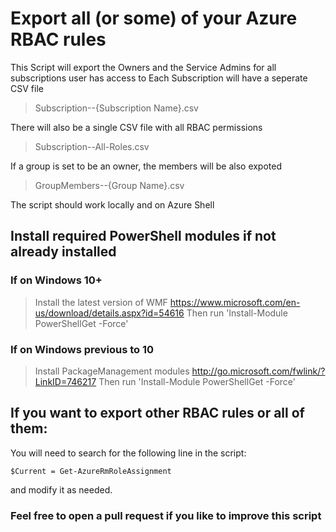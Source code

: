# Export all (or some) of your Azure RBAC rules 
This Script will export the Owners and the Service Admins for all subscriptions user has access to
Each Subscription will have a seperate CSV file 
> Subscription--{Subscription Name}.csv

There will also be a single CSV file with all RBAC permissions 
> Subscription--All-Roles.csv

If a group is set to be an owner, the members will be also expoted
> GroupMembers--{Group Name}.csv

The script should work locally and on Azure Shell

## Install required PowerShell modules if not already installed
### If on Windows 10+
   > Install the latest version of WMF 
   > https://www.microsoft.com/en-us/download/details.aspx?id=54616
   > Then run 'Install-Module PowerShellGet -Force'
### If on Windows previous to 10
   > Install PackageManagement modules
   > http://go.microsoft.com/fwlink/?LinkID=746217
   > Then run 'Install-Module PowerShellGet -Force'

## If you want to export other RBAC rules or all of them:
You will need to search for the following line in the script:
```
$Current = Get-AzureRmRoleAssignment
```
and modify it as needed.

### Feel free to open a pull request if you like to improve this script